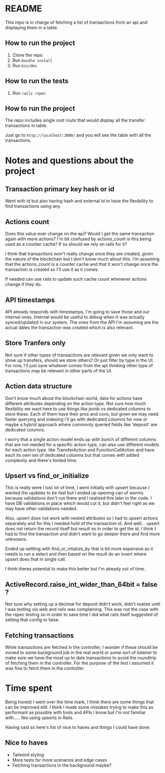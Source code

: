 # README

This repo is in charge of fetching a list of transactions from an api and displaying them in a table.

## How to run the project

1. Clone the repo
2. Run `bundle install`
3. Run `bin/dev`

## How to run the tests

1. Run `rails rspec`

## How to run the project

The repo includes single root route that would display all the transfer transactions in table.

Just go to `http://localhost:3000/` and you will see the table with all the transactions.

# Notes and questions about the project

## Transaction primary key hash or id
Went with id but also having hash and external id to have the flexibility to find transactions using any.

## Actions count

Does this value ever change on the api?
Would I get the same transaction again with more actions?
I'm  bit confused by actions_count is this being used as a counter cache?
If so should we rely on rails for it?

I think that transactions won't really change once they are created, given the nature of the blockchain but I don't know much about this. I'm assuming that the actions_count is a counter cache and that it won't change once the transaction is created so I'll use it as it comes.

If needed can use rails to update such cache count whenever actions change if they do.

## API timestamps

API already responds with timestamps, I'm going to save those and our internal ones. Internal would be useful to debug when it was actually synced/updated in our system. The ones from the API I'm assuming are the actual dates the transaction was created which is also relevant.

## Store Tranfers only

Not sure if other types of transactions are relevant given we only want to show up transfers, should we store others? Or just filter by type in the UI. For now, I'll just save whatever comes from the api thinking other type of transactions may be relevant in other parts of the UI.

## Action data structure

Don't know much about the blockchain world, data for actions have different attributes depending on the action type. Not sure how much flexibility we want here to use things like jsonb vs dedicated columns to store these. Each of them have their pros and cons, but given we may need faster querying and indexing I'll go with dedicated columns for now or maybe a hybrid approach where commonly queried fields like 'deposit' are dedicated columns.

I worry that a single action model ends up with  bunch of different columns that are not needed for a specific action type, can also use different models for each action type. like TransferAction and FunctionCallAction and have each its own set of dedicated columns but that comes with added complexity and there's limited time.

## Upsert vs find_or_initialize

This is really were I lost  lot of time, I went initially with upsert because I wanted the updates to be fast but I ended up opening  can of worms because validations don't run there and I realized this later in the code. I have DB validations in place which would cut it, but didn't feel right as we may have other validations needed.

Also, upsert does not work with nested attributes so I had to upsert actions separately and for this I needed   hold of the transaction id. And well... upsert does not return the record itself but  result so in order to get the id, I think I had to find the transaction and didn't want to go deeper there and find more unknowns.

Ended up settling with find_or_intialize_by that is  bit more expensive as it needs to run a select and then based on the result do an insert where upsert does that in  single call.

I think theres potential to make this better but I'm already out of time.

## ActiveRecord.raise_int_wider_than_64bit = false ?

Not sure why setting up a decimal for deposit didn't work, didn't realize until I was testing via web and rails was complaining. This was not the case with the rspec testing so in order to save time I did what rails itself suggested of setting that config to false.

## Fetching transactions

While transactions are fetched in the controller, I wonder if these should be moved to some background job in the real world or some sort of listener to make sure we have the most up to date transactions to avoid the roundtrip of fetching them in the controller.
For the purpose of the test I assumed it was fine to fetch them in the controller.


# Time spent

Being honest I went over the time mark, I think there are some things that can be improved still. 
I think I made some mistakes trying to make this as performant as possible with tools and APIs I know but I'm not familiar with..... like using upserts in Rails.

Having said so here's list of nice to haves and things I could have done.

## Nice to haves

- Tailwind styling
- More tests for more scenarios and edge cases
- Fetching transactions in the background maybe?